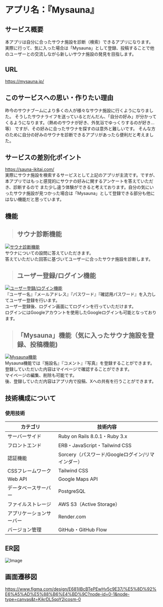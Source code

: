 # アプリ名：『Mysauna』
## サービス概要
本アプリは自分に合ったサウナ施設を診断（検索）できるアプリになります。
実際に行って、気に入った場合は「Mysauna」として登録、投稿することで他のユーザーとの交流しながら新しいサウナ施設の発見を目指します。  

## URL
https://mysauna.jp/

## このサービスへの思い・作りたい理由
昨今のサウナブームにより多くの人が様々なサウナ施設に行くようになりました。
そうしたサウナライフを送っているとだんだん、「自分の好み」が分かってくるようになります。（熱めのサウナが好き、外気浴でゆっくりするのが好き...等）
ですが、その好みに合ったサウナを探すのは意外と難しいです。
そんな方のために自分の好みのサウナを診断できるアプリがあったら便利だと考えました。

## サービスの差別化ポイント
https://sauna-ikitai.com/  
実際にサウナ施設を検索するサービスとして上記のアプリが主流です。ですが、本アプリではもっと感覚的にサウナの好みに関するアンケートを答えていただき、診断するので
また少し違う体験ができると考えております。自分の気にいったサウナ施設が見つかった場合は「Mysauna」として登録できる部分も他にはない機能だと思っています。

## 機能  
> ## サウナ診断機能  
>
[![サウナ診断機能](https://gyazo.com/f6062f11b12dc7a7e7e46c6f7607ebfc/thumb/1000)](https://gyazo.com/f6062f11b12dc7a7e7e46c6f7607ebfc)  
サウナについての設問に答えていただきます。  
答えていただいた回答に基づいてユーザーに合ったサウナ施設を診断します。  
  
  
> ## ユーザー登録/ログイン機能    
>
[![ユーザー登録/ログイン機能](https://gyazo.com/0aa1e74d5d19c1b8bc59795affff7fb7/thumb/1000)](https://gyazo.com/0aa1e74d5d19c1b8bc59795affff7fb7)  
『ユーザー名』『メールアドレス』『パスワード』『確認用パスワード』を入力してユーザー登録を行います。  
ユーザー登録後、ログイン画面にてログインを行っていただけます。  
ログインにはGoogleアカウントを使用したGoogleログインも可能となっております。  
  
  
> ## 「Mysauna」機能（気に入ったサウナ施設を登録、投稿機能)      
>
[![Mysauna機能](https://gyazo.com/a3a3196dde724a20cea082cdcc8e07a6/thumb/1000)](https://gyazo.com/a3a3196dde724a20cea082cdcc8e07a6)  
Mysauna機能では『施設名』『コメント』『写真』を登録することができます。  
登録していただいた内容はマイページで確認することができます。  
マイページの編集、削除も可能です。    
後、登録していただ内容はアプリ内で投稿、Xへの共有を行うことができます。  

  
## 技術構成について  
### 使用技術

| カテゴリ             | 技術内容                                                                 |
|----------------------|--------------------------------------------------------------------------|
| サーバーサイド       | Ruby on Rails 8.0.1・Ruby 3.x                                           |
| フロントエンド       | ERB・JavaScript・Tailwind CSS                                           |
| 認証機能             | Sorcery（パスワード/Googleログイン/リマインダー）                     |
| CSSフレームワーク    | Tailwind CSS                                                            |
| Web API              | Google Maps API                                                      |
| データベースサーバー | PostgreSQL                                                              |
| ファイルストレージ   | AWS S3（Active Storage）                                                |
| アプリケーションサーバー | Render.com                                                           |
| バージョン管理       | GitHub・GitHub Flow      


## ER図  
![Image](https://github.com/user-attachments/assets/3b420f9e-f9c9-488f-9427-4af13590301d)  
  
 ## 画面遷移図  
https://www.figma.com/design/E681ilBcBTePEwHv5c9E37/%E5%8D%92%E6%A5%AD%E5%88%B6%E4%BD%9C?node-id=0-1&node-type=canvas&t=KikrDL5qoY2icosm-0  
